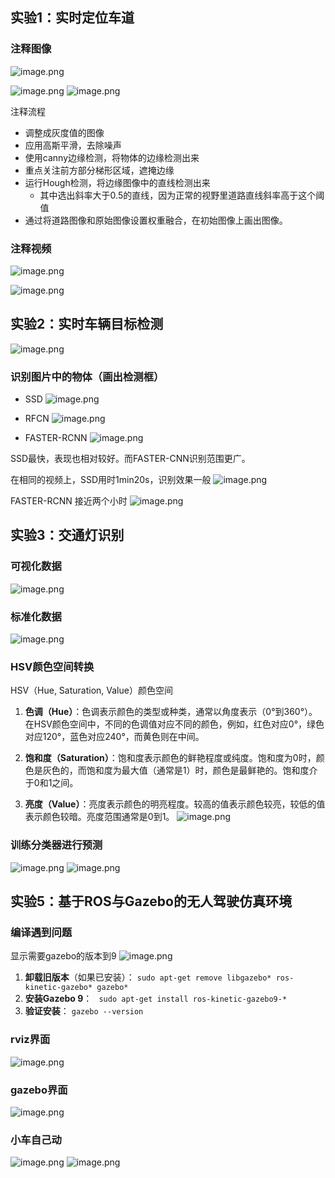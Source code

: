 
## 实验1：实时定位车道
### 注释图像
![image.png](https://cdn.jsdelivr.net/gh/Thomas333333/MyPostImage/Images/20230926143438.png)


![image.png](https://cdn.jsdelivr.net/gh/Thomas333333/MyPostImage/Images/20230926143528.png)
![image.png](https://cdn.jsdelivr.net/gh/Thomas333333/MyPostImage/Images/20230926143633.png)

注释流程
+ 调整成灰度值的图像
+ 应用高斯平滑，去除噪声
+ 使用canny边缘检测，将物体的边缘检测出来
+ 重点关注前方部分梯形区域，遮掩边缘
+ 运行Hough检测，将边缘图像中的直线检测出来
	+ 其中选出斜率大于0.5的直线，因为正常的视野里道路直线斜率高于这个阈值
+ 通过将道路图像和原始图像设置权重融合，在初始图像上画出图像。


### 注释视频
![image.png](https://cdn.jsdelivr.net/gh/Thomas333333/MyPostImage/Images/20230926144206.png)

![image.png](https://cdn.jsdelivr.net/gh/Thomas333333/MyPostImage/Images/20230926144431.png)

## 实验2：实时车辆目标检测

![image.png](https://cdn.jsdelivr.net/gh/Thomas333333/MyPostImage/Images/20230926145211.png)


### 识别图片中的物体（画出检测框）
+ SSD
![image.png](https://cdn.jsdelivr.net/gh/Thomas333333/MyPostImage/Images/20230926145840.png)

+ RFCN
![image.png](https://cdn.jsdelivr.net/gh/Thomas333333/MyPostImage/Images/20230926150116.png)

+ FASTER-RCNN
![image.png](https://cdn.jsdelivr.net/gh/Thomas333333/MyPostImage/Images/20230926150305.png)


SSD最快，表现也相对较好。而FASTER-CNN识别范围更广。

在相同的视频上，SSD用时1min20s，识别效果一般
![image.png](https://cdn.jsdelivr.net/gh/Thomas333333/MyPostImage/Images/20230926150704.png)

FASTER-RCNN  接近两个小时
![image.png](https://cdn.jsdelivr.net/gh/Thomas333333/MyPostImage/Images/20230926150823.png)

## 实验3：交通灯识别

### 可视化数据
![image.png](https://cdn.jsdelivr.net/gh/Thomas333333/MyPostImage/Images/20230926151240.png)

### 标准化数据
![image.png](https://cdn.jsdelivr.net/gh/Thomas333333/MyPostImage/Images/20230926151423.png)

### HSV颜色空间转换
HSV（Hue, Saturation, Value）颜色空间
1. **色调（Hue）**：色调表示颜色的类型或种类，通常以角度表示（0°到360°）。在HSV颜色空间中，不同的色调值对应不同的颜色，例如，红色对应0°，绿色对应120°，蓝色对应240°，而黄色则在中间。
    
2. **饱和度（Saturation）**：饱和度表示颜色的鲜艳程度或纯度。饱和度为0时，颜色是灰色的，而饱和度为最大值（通常是1）时，颜色是最鲜艳的。饱和度介于0和1之间。
    
3. **亮度（Value）**：亮度表示颜色的明亮程度。较高的值表示颜色较亮，较低的值表示颜色较暗。亮度范围通常是0到1。
![image.png](https://cdn.jsdelivr.net/gh/Thomas333333/MyPostImage/Images/20230926151613.png)

### 训练分类器进行预测
![image.png](https://cdn.jsdelivr.net/gh/Thomas333333/MyPostImage/Images/20230926152111.png)
![image.png](https://cdn.jsdelivr.net/gh/Thomas333333/MyPostImage/Images/20230926152229.png)

## 实验5：基于ROS与Gazebo的无人驾驶仿真环境

### 编译遇到问题
显示需要gazebo的版本到9
![image.png](https://cdn.jsdelivr.net/gh/Thomas333333/MyPostImage/Images/20230926154020.png)

1. **卸载旧版本**（如果已安装）：
 `sudo apt-get remove libgazebo* ros-kinetic-gazebo* gazebo*`
2. **安装Gazebo 9**：
   ` sudo apt-get install ros-kinetic-gazebo9-*`
3. **验证安装**：
    `gazebo --version`

### rviz界面
![image.png](https://cdn.jsdelivr.net/gh/Thomas333333/MyPostImage/Images/20230926163943.png)


### gazebo界面
![image.png](https://cdn.jsdelivr.net/gh/Thomas333333/MyPostImage/Images/20230926164005.png)


### 小车自己动
![image.png](https://cdn.jsdelivr.net/gh/Thomas333333/MyPostImage/Images/20230926165008.png)
![image.png](https://cdn.jsdelivr.net/gh/Thomas333333/MyPostImage/Images/20230926165437.png)
